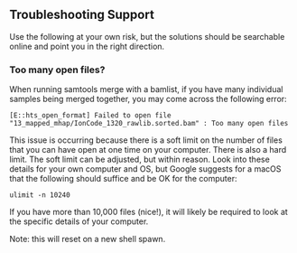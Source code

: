 ## Troubleshooting Support ##
Use the following at your own risk, but the solutions should be searchable online and point you in the right direction.     

### Too many open files?   
When running samtools merge with a bamlist, if you have many individual samples being merged together, you may come across the following error:    
```
[E::hts_open_format] Failed to open file "13_mapped_mhap/IonCode_1320_rawlib.sorted.bam" : Too many open files
```

This issue is occurring because there is a soft limit on the number of files that you can have open at one time on your computer. There is also a hard limit. The soft limit can be adjusted, but within reason. Look into these details for your own computer and OS, but Google suggests for a macOS that the following should suffice and be OK for the computer:    

`ulimit -n 10240`       
 
If you have more than 10,000 files (nice!), it will likely be required to look at the specific details of your computer.    

Note: this will reset on a new shell spawn.    

